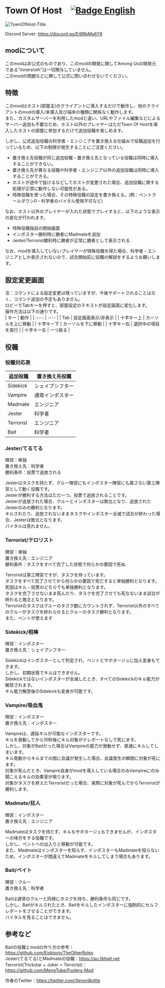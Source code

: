 # Town Of Host [![Badge English]][English]
![TownOfHost-Title](https://user-images.githubusercontent.com/51523918/147845737-440bc415-0d0f-42eb-b1d4-6aab36937bd4.jpg)

Discord Server: https://discord.gg/Et9RbMs6Y6
## modについて

このmodは非公式のものであり、このmodの開発に関してAmong Usの開発元である"Innersloth"は一切関与していません。<br>
このmodの問題などに関して公式に問い合わせないでください。<br>

## 特徴

このmodはホスト(部屋主)のクライアントに導入するだけで動作し、他のクライアントのmodの導入/未導入及び端末の種類に関係なく動作します。<br>
また、カスタムサーバーを利用したmodと違い、URLやファイル編集などによるサーバー追加も不要なため、ホスト以外のプレイヤーはただTown Of Hostを導入したホストの部屋に参加するだけで追加役職を楽しめます。<br>

しかし、公式追加役職の科学者・エンジニアを置き換える仕組みで役職追加を行っているため、以下の制限が発生することにご注意ください。<br>

- 置き換え先役職が同じ追加役職・置き換え先となっている役職は同時に導入することができない。
- 置き換え先が異なる役職や科学者・エンジニア以外の追加役職は同時に導入することができる。
- ホストが途中で抜けるなどしてホストが変更された場合、追加役職に関する処理が正常に動作しない可能性がある。
- 特殊役職を使った場合、その特殊役職の設定を書き換える。(例：ベントクールダウン0・科学者のバイタル使用不可など)

なお、ホスト以外のプレイヤーが入れた状態でプレイすると、以下のような表示の変化が行われます。<br>

- 特殊役職独自の開始画面
- インポスター勝利時に勝者にMadmateを追加
- Jester/Terrorist勝利時に勝者が正常に勝者として表示される

なお、modを導入していないプレイヤーが特殊役職を得た場合、科学者・エンジニアとしか表示されないので、試合開始前に役職の解説をするようお願いします。<br>

## 設定変更画面
注：コマンドによる設定変更は残っていますが、今後サポートされることはなく、コマンド追加の予定もありません。<br>
ロビーでTabキーを押すと、部屋設定のテキストが設定画面に変化します。<br>
操作方法は以下の通りです。<br>
| キー | 動作 |
| :---: | ---- |
| Tab | 設定画面表示/非表示 |
| 十字キー上 | カーソルを上に移動 |
| 十字キー下 | カーソルを下に移動 |
| 十字キー右 | 選択中の項目を実行 |
| 十字キー左 | 一つ戻る |

## 役職

### 役職対応表
| 追加役職 | 置き換え先役職 |
| ---- | ---- |
| Sidekick | シェイプシフター |
| Vampire | 通常インポスター |
| Madmate | エンジニア |
| Jester | 科学者 |
| Terrorist | エンジニア |
| Bait | 科学者 |

### Jester/てるてる

陣営：単独<br>
置き換え先：科学者<br>
勝利条件：投票で追放される<br>

Jesterはタスクを持たず、クルー陣営にもインポスター陣営にも属さない第三陣営として動く役職です。<br>
Jesterが勝利する方法はただ一つ。投票で追放されることです。<br>
Jesterが追放された場合、クルーとインポスターは敗北となり、追放されたJesterのみの勝利となります。<br>
キルされたり、追放されないままタスクやインポスター全滅で試合が終わった場合、Jesterは敗北となります。<br>
バイタルは見れません。

### Terrorist/テロリスト

陣営：単独<br>
置き換え先：エンジニア<br>
勝利条件：タスクをすべて完了した状態で何らかの要因で死ぬ<br>

Terroristは第三陣営ですが、タスクを持っています。<br>
タスクをすべて完了させてから何らかの要因で死亡すると単独勝利となります。<br>
死因はキル・投票のどちらでも単独勝利となります。<br>
タスクを完了させないまま死んだり、タスクを完了させても死なないまま試合が終わると敗北となります。<br>
Terroristのタスクはクルーのタスク数にカウントされず、Terrorist以外のすべてのクルーがタスクを終わらせるとクルーのタスク勝利となります。<br>
また、ベントが使えます<br>

### Sidekick/相棒

陣営：インポスター<br>
置き換え先：シェイプシフター<br>

Sidekickはインポスターとして判定され、ベントとサボタージュに加え変身もできます。<br>
しかし、初期状態でキルはできません。<br>
Sidekickではないインポスターが全滅したとき、すべてのSidekickのキル能力が解禁されます。<br>
キル能力解禁後のSidekickも変身が可能です。<br>

### Vampire/吸血鬼

陣営：インポスター<br>
置き換え先：インポスター<br>

Vampireは、遅延キルが可能なインポスターです。<br>
キルを発動してから10秒後にキル対象がテレポートなしで死にます。<br>
しかし、対象がBaitだった場合はVampireの能力が発動せず、普通にキルしてしまいます。<br>
キル発動からキルまでの間に会議が発生した場合、会議発生の瞬間に対象が死にます。<br>
対象が死んだとき、Vampire自身がmodを導入している場合のみVampireにのみ聞こえるキルの効果音が鳴ります。<br>
対象がタスクを終えたTerroristだった場合、実際に対象が死んでからTerroristが勝利します。<br>

### Madmate/狂人

陣営：インポスター<br>
置き換え先：エンジニア<br>

Madmateはタスクを持たず、キルもサボタージュもできませんが、インポスターの味方をする役職です。<br>
しかし、ベントへの出入りと移動が可能です。<br>
また、Madmateはインポスターを知らず、インポスターもMadmateを知らないため、インポスターが間違えてMadmateをキルしてしまう場合もあります。<br>

### Bait/ベイト

陣営：クルー<br>
置き換え先：科学者<br>

Baitは通常のクルーと同様にタスクを持ち、勝利条件も同じです。<br>
しかし、Baitがキルされたとき、Baitをキルしたインポスターに強制的にセルフレポートをさせることができます。<br>
バイタルを見ることはできません。<br>

## 参考など

Baitの役職とmodの作り方の参考：https://github.com/Eisbison/TheOtherRoles<br>
Jester(てるてる)とMadmateの役職：https://au.libhalt.net<br>
Terrorist(Trickstar + Joker = Terrorist)：https://github.com/MengTube/Foolers-Mod

作者のTwitter：https://twitter.com/XenonBottle


<!----------------------------------------------------------------------------->

[Badge English]: https://img.shields.io/badge/English-E4405F?style=for-the-badge
[English]: Documentation/EN/README.md